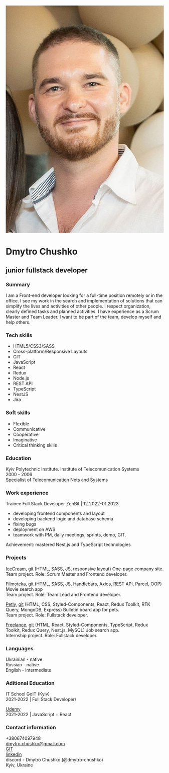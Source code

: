![photo](./images/photo.jpg "my photo")

# Dmytro Chushko

## junior fullstack developer

### Summary

I am a Front-end developer looking for a full-time position remotely or in the office. I see my work in the search and implementation of solutions that can simplify the lives and activities of other people. I respect organization, clearly defined tasks and planned activities. I have experience as a Scrum Master and Team Leader. I want to be part of the team, develop myself and help others.

### Tech skills

- HTML5/CSS3/SASS
- Cross-platform/Responsive Layouts
- GIT
- JavaScript
- React
- Redux
- Node.js
- REST API
- TypeScript
- NestJS
- Jira

### Soft skills

- Flexible
- Communicative
- Cooperative
- Imaginative
- Critical thinking skills

### Education

Kyiv Polytechnic Institute. Institute of Telecomunication Systems\
2000 - 2006\
Specialist of Telecomunication Nets and Systems

### Work experience

Trainee Full Stack Developer
ZenBit | 12.2022-01.2023

- developing frontend components and layout
- developing backend logic and database schema
- fixing bugs
- deployment on AWS
- teamwork with PM, daily meetings, sprints, demo, GIT.

Achievement: mastered Nest.js and TypeScript technologies

### Projects

[IceCream](https://dmytro-chushko.github.io/icecream/), [git](https://github.com/dmytro-chushko/icecream) (HTML, SASS, JS, responsive layout)
One-page company site.\
Team project. Role: Scrum Master and Frontend developer.

[Filmoteka](dmytro-chushko.github.io/filmoteka/), [git](https://github.com/dmytro-chushko/filmoteka) (HTML, SASS, JS,
Handlebars, Axios, REST API, Parcel, OOP)
Movie search app\
Team project. Role: Team Lead and Frontend developer.

[Petly](https://project-group-4-petly.netlify.app/petly-project-fe), [git](https://github.com/dmytro-chushko/petly-project-frontend) (HTML, CSS, Styled-Components, React, Redux Toolkit, RTK Query, MongoDB, Express)
Bulletin board app for pets.\
Team project. Role: Fullstack developer.

[Freelance](http://client-zb5-freelance.s3-website.eu-central-1.amazonaws.com/), [git](https://github.com/dmytro-chushko/syntactic-sugar_frontend) (HTML, React,
Styled-Components, TypeScript, Redux Toolkit, Redux
Query, Nest.js, MySQL)
Job search app.\
Internship project. Role: Fullstack developer.

### Languages

Ukrainian - native\
Russian - native\
English - Intermediate

### Aditional Education

IT School GoIT (Kyiv)\
2021-2022 | Full Stack Developer\

[Udemy](https://www.udemy.com/certificate/UC-ae8a2366-8a3b-4f64-b129-13e927f8a21b/)\
2021-2022 | JavaScript + React

### Contact information

+380674097948\
dmytro.chushko@gmail.com\
[GIT](https://github.com/dmytro-chushko)\
[linkedin](https://www.linkedin.com/in/dmytro-chushko/)\
discord - Dmytro Chushko (@dmytro-chushko)\
Kyiv, Ukraine
